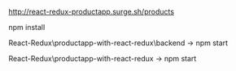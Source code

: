 http://react-redux-productapp.surge.sh/products


npm install


React-Redux\productapp-with-react-redux\backend -> npm start


React-Redux\productapp-with-react-redux -> npm start
